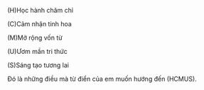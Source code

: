 (H)Học hành chăm chỉ 
        
(C)Cảm nhận tinh hoa 
        
(M)Mở rộng vốn từ
        
(U)Ươm mần tri thức
        
(S)Sáng tạo tương lai

Đó là những điều mà từ điển của em muốn hướng đến (HCMUS). 
        
